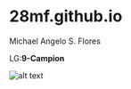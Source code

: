 # 28mf.github.io
Michael Angelo S. Flores

LG:**9-Campion**

![alt text](https://i.kym-cdn.com/entries/icons/facebook/000/031/003/cover3.jpg)
